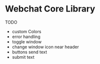 # Webchat Core Library

TODO

* custom Colors
* error handling
* toggle window
* change window icon near header
* buttons send text
* submit text
